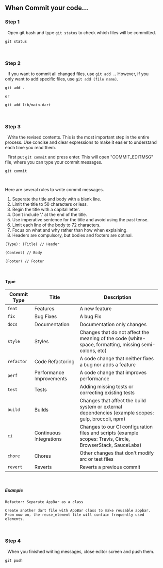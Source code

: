 ## When Commit your code...

### Step 1

&nbsp;&nbsp;Open git bash and type `git status` to check which files will be committed.
```
git status
```

<br>

### Step 2

&nbsp;&nbsp;If you want to commit all changed files, use `git add .`. However, if you only want to add specific files, use `git add (file name)`.

```
git add .

or 

git add lib/main.dart
```

<br>

### Step 3

&nbsp;&nbsp;Write the revised contents. This is the most important step in the entire process. Use concise and clear expressions to make it easier to understand each time you read them.

&nbsp;&nbsp;First put `git commit` and press enter. This will open "COMMIT_EDITMSG" file, where you can type your commit messages.

```
git commit
```

<br>

Here are several rules to write commit messages.

1. Seperate the title and body with a blank line.
2. Limit the title to 50 characters or less.
3. Begin the title with a capital letter.
4. Don't include '.' at the end of the title.
5. Use imperative sentence for the title and avoid using the past tense.
6. Limit each line of the body to 72 characters.
7. Focus on what and why rather than how when explaining.
8. Headers are compulsory, but bodies and footers are optinal.

```
(Type): (Title) // Header

(Content) // Body

(Footer) // Footer
```

<br>

#### Type

| Commit Type | Title                    | Description                                                                                                 
| ----------- | ------------------------ | ----------------------------------------------------------------------------------------------------------- 
| `feat`      | Features                 | A new feature                                                                                               
| `fix`       | Bug Fixes                | A bug Fix                                                                                                   
| `docs`      | Documentation            | Documentation only changes                                                                                  
| `style`     | Styles                   | Changes that do not affect the meaning of the code (white-space, formatting, missing semi-colons, etc)      
| `refactor`  | Code Refactoring         | A code change that neither fixes a bug nor adds a feature                                                   
| `perf`      | Performance Improvements | A code change that improves performance                                                                     
| `test`      | Tests                    | Adding missing tests or correcting existing tests                                                           
| `build`     | Builds                   | Changes that affect the build system or external dependencies (example scopes: gulp, broccoli, npm)         
| `ci`        | Continuous Integrations  | Changes to our CI configuration files and scripts (example scopes: Travis, Circle, BrowserStack, SauceLabs) 
| `chore`     | Chores                   | Other changes that don't modify src or test files                                                           
| `revert`    | Reverts                  | Reverts a previous commit                                                                                   

<br>

##### Example

```
Refactor: Separate AppBar as a class

Create another dart file with AppBar class to make reusable appbar.
From now on, the reuse_element file will contain frequently used elements.
```

<br>

### Step 4

&nbsp;&nbsp;When you finished writing messages, close editor screen and push them.
```
git push
```